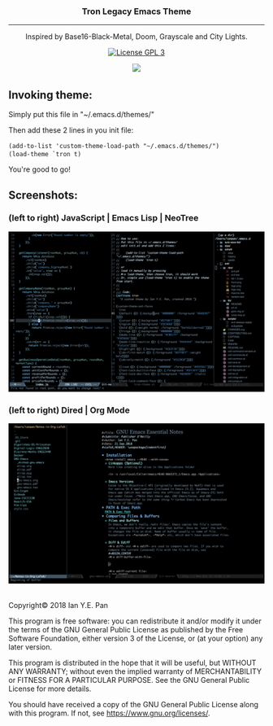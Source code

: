 <h3 align="center">Tron Legacy Emacs Theme</h3>
<hr/>

<p align="center">Inspired by Base16-Black-Metal, Doom, Grayscale and City Lights.</p>

<p align="center"><a href="https://www.gnu.org/licenses/gpl-3.0"><img src="https://img.shields.io/badge/License-GPL%20v3-blue.svg" alt="License GPL 3" /></a>

<p align="center">
  <img src="https://upload.wikimedia.org/wikipedia/commons/thumb/0/08/EmacsIcon.svg/120px-EmacsIcon.svg.png" />
</p>

## Invoking theme:

Simply put this file in "~/.emacs.d/themes/"

Then add these 2 lines in you init file:

    (add-to-list 'custom-theme-load-path "~/.emacs.d/themes/")
    (load-theme `tron t)

You're good to go!

## Screenshots:
### (left to right) JavaScript | Emacs Lisp | NeoTree
<img src="./screenshot1.png" width=900>

<br>

### (left to right) Dired | Org Mode

<img src="./screenshot1-1.png" width=900>



<br>
<br>



Copyright© 2018 Ian Y.E. Pan

This program is free software: you can redistribute it and/or modify
it under the terms of the GNU General Public License as published by
the Free Software Foundation, either version 3 of the License, or
(at your option) any later version.

This program is distributed in the hope that it will be useful,
but WITHOUT ANY WARRANTY; without even the implied warranty of
MERCHANTABILITY or FITNESS FOR A PARTICULAR PURPOSE.  See the
GNU General Public License for more details.

You should have received a copy of the GNU General Public License
along with this program.  If not, see <https://www.gnu.org/licenses/>.

